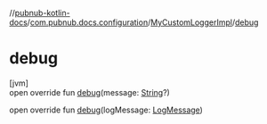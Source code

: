 //[pubnub-kotlin-docs](../../../index.md)/[com.pubnub.docs.configuration](../index.md)/[MyCustomLoggerImpl](index.md)/[debug](debug.md)

# debug

[jvm]\
open override fun [debug](debug.md)(message: [String](https://kotlinlang.org/api/core/kotlin-stdlib/kotlin/-string/index.html)?)

open override fun [debug](debug.md)(logMessage: [LogMessage](../../../../../pubnub-kotlin/pubnub-kotlin-core-api/pubnub-kotlin-core-api/com.pubnub.api.logging/-log-message/index.md))

